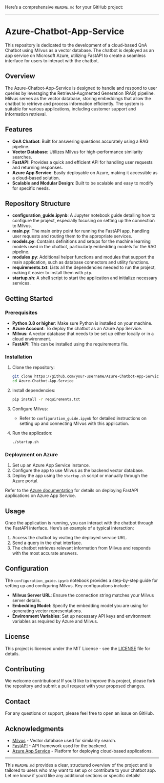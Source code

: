 Here’s a comprehensive `README.md` for your GitHub project:

---

# Azure-Chatbot-App-Service

This repository is dedicated to the development of a cloud-based QnA Chatbot using Milvus as a vector database. The chatbot is deployed as an app service on Microsoft Azure, utilizing FastAPI to create a seamless interface for users to interact with the chatbot.

## Overview

The Azure-Chatbot-App-Service is designed to handle and respond to user queries by leveraging the Retrieval-Augmented Generation (RAG) pipeline. Milvus serves as the vector database, storing embeddings that allow the chatbot to retrieve and process information efficiently. The system is suitable for various applications, including customer support and information retrieval.

## Features

- **QnA Chatbot**: Built for answering questions accurately using a RAG pipeline.
- **Vector Database**: Utilizes Milvus for high-performance similarity searches.
- **FastAPI**: Provides a quick and efficient API for handling user requests and returning responses.
- **Azure App Service**: Easily deployable on Azure, making it accessible as a cloud-based solution.
- **Scalable and Modular Design**: Built to be scalable and easy to modify for specific needs.

## Repository Structure

- **configuration_guide.ipynb**: A Jupyter notebook guide detailing how to configure the project, especially focusing on setting up the connection to Milvus.
- **main.py**: The main entry point for running the FastAPI app, handling user requests and routing them to the appropriate services.
- **models.py**: Contains definitions and setups for the machine learning models used in the chatbot, particularly embedding models for the RAG pipeline.
- **modules.py**: Additional helper functions and modules that support the main application, such as database connectors and utility functions.
- **requirements.txt**: Lists all the dependencies needed to run the project, making it easier to install them with `pip`.
- **startup.sh**: A shell script to start the application and initialize necessary services.

## Getting Started

### Prerequisites

- **Python 3.8 or higher**: Make sure Python is installed on your machine.
- **Azure Account**: To deploy the chatbot as an Azure App Service.
- **Milvus**: A vector database that needs to be set up either locally or in a cloud environment.
- **FastAPI**: This can be installed using the requirements file.

### Installation

1. Clone the repository:
   ```bash
   git clone https://github.com/your-username/Azure-Chatbot-App-Service.git
   cd Azure-Chatbot-App-Service
   ```

2. Install dependencies:
   ```bash
   pip install -r requirements.txt
   ```

3. Configure Milvus:
   - Refer to `configuration_guide.ipynb` for detailed instructions on setting up and connecting Milvus with this application.
   
4. Run the application:
   ```bash
   ./startup.sh
   ```

### Deployment on Azure

1. Set up an Azure App Service instance.
2. Configure the app to use Milvus as the backend vector database.
3. Deploy the app using the `startup.sh` script or manually through the Azure portal.

Refer to the [Azure documentation](https://docs.microsoft.com/azure/app-service/) for details on deploying FastAPI applications on Azure App Service.

## Usage

Once the application is running, you can interact with the chatbot through the FastAPI interface. Here’s an example of a typical interaction:

1. Access the chatbot by visiting the deployed service URL.
2. Send a query in the chat interface.
3. The chatbot retrieves relevant information from Milvus and responds with the most accurate answers.

## Configuration

The `configuration_guide.ipynb` notebook provides a step-by-step guide for setting up and configuring Milvus. Key configurations include:

- **Milvus Server URL**: Ensure the connection string matches your Milvus server details.
- **Embedding Model**: Specify the embedding model you are using for generating vector representations.
- **Environment Variables**: Set up necessary API keys and environment variables as required by Azure and Milvus.

## License

This project is licensed under the MIT License - see the [LICENSE](LICENSE) file for details.

## Contributing

We welcome contributions! If you’d like to improve this project, please fork the repository and submit a pull request with your proposed changes.

## Contact

For any questions or support, please feel free to open an issue on GitHub.

## Acknowledgments

- [Milvus](https://milvus.io/) - Vector database used for similarity search.
- [FastAPI](https://fastapi.tiangolo.com/) - API framework used for the backend.
- [Azure App Service](https://azure.microsoft.com/services/app-service/) - Platform for deploying cloud-based applications.

---

This `README.md` provides a clear, structured overview of the project and is tailored to users who may want to set up or contribute to your chatbot app. Let me know if you’d like any additional sections or specific details!
